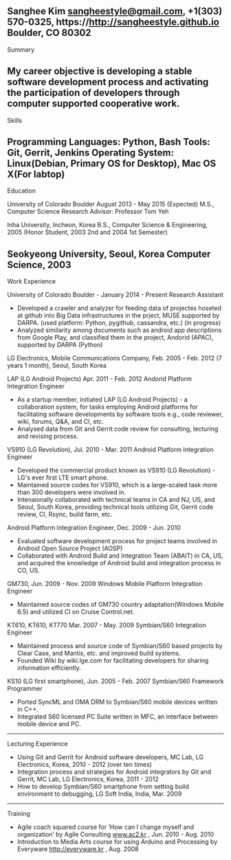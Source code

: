Sanghee Kim
sangheestyle@gmail.com, +1(303) 570-0325, https://http://sangheestyle.github.io
Boulder, CO 80302
---
Summary

My career objective is developing a stable software development process and activating the participation of developers through computer supported cooperative work.
---
Skills

Programming Languages: Python, Bash
Tools: Git, Gerrit, Jenkins
Operating System: Linux(Debian, Primary OS for Desktop), Mac OS X(For
labtop)
---
Education

University of Colorado Boulder August 2013 - May 2015 (Expected)
M.S., Computer Science
Research Advisor: Professor Tom Yeh

Inha University, Incheon, Korea
B.S., Computer Science & Engineering, 2005 (Honor Student, 2003 2nd and 2004 1st Semester)

Seokyeong University, Seoul, Korea
Computer Science, 2003
---
Work Experience

University of Colorado Boulder - January 2014 - Present
Research Assistant

* Developed a crawler and analyzer for feeding data of projectes hoseted at github into Big Data infrastructures in the prject, MUSE supported by DARPA. (used platform: Python, pygithub, cassandra, etc.) (in progress)
* Analyzed similarity among documents such as android app descriptions from Google Play, and classified them in the project, Andorid (APAC), supported by DARPA (Python)

LG Electronics, Mobile Communications Company, Feb. 2005 - Feb. 2012 (7 years 1 month), Seoul, South Korea

LAP (LG Android Projects) Apr. 2011 - Feb. 2012
Andorid Platform Integration Engineer
* As a startup member, initiated LAP (LG Android Projects) - a collaboration system, for tasks employing Android platforms for facilitating software developments by software tools e.g., code reviewer, wiki, forums, Q&A, and CI, etc.
* Analysed data from Git and Gerrit code review for consulting, lecturing and revising process.

VS910 (LG Revolution), Jul. 2010 - Mar. 2011
Android Platform Integration Engineer
* Developed the commercial product known as VS910 (LG Revolution) - LG's ever first LTE smart phone.
* Maintained source codes for VS910, which is a large-scaled task more than 300 developers were involved in.
* Intenaionally collaborated with technical teams in CA and NJ, US, and Seoul, South Korea, providing technical tools utilizing Git, Gerrit code review, CI, Rsync, build farm, etc.

Android Platform Integration Engineer, Dec. 2009 - Jun. 2010
* Evaluated software development process for project teams involved in Android Open Source Project (AOSP)
* Collaborated with Android Build and Integration Team (ABAIT) in CA, US, and acquired the knowledge of Android build and integration process in CO, US.

GM730, Jun. 2009 - Nov. 2009
Windows Mobile Platform Integration Engineer
* Maintained source codes of GM730 country adaptation(Windows Mobile 6.5) and utilized CI on Cruise Control.net.

KT610, KT610, KT770 Mar. 2007 - May. 2009
Symbian/S60 Integration Engineer
* Maintained process and source code of Symbian/S60 based projects by Clear Case, and Mantis, etc. and improved build systems. 
* Founded Wiki by wiki.lge.com for facilitating developers for sharing information efficiently.

KS10 (LG first smartphone), Jun. 2005 - Feb. 2007
Symbian/S60 Framework Programmer
* Ported SyncML and OMA DRM to Symbian/S60 mobile devices written in C++.
* Integrated S60 licensed PC Suite written in MFC, an interface between mobile device and PC.

---
Lecturing Experience

* Using Git and Gerrit for Android software developers, MC Lab, LG Electronics, Korea, 2010 - 2012 (over ten times)
* Integration process and strategies for Android integrators by Git and Gerrit, MC Lab, LG Electronics, Korea, 2011 - 2012
* How to develop Symbian/S60 smartphone from setting build environment to debugging, LG Soft India, India, Mar. 2009

---
Training

* Agile coach squared course for ‘How can I change myself and organization’ by Agile Consulting www.ac2.kr , Jun. 2010 - Aug. 2010
* Introduction to Media Arts course for using Arduino and Processing by Everyware http://everyware.kr , Aug. 2008
